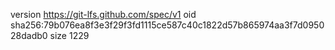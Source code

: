 version https://git-lfs.github.com/spec/v1
oid sha256:79b076ea8f3e3f29f3fd1115ce587c40c1822d57b865974aa3f7d095028dadb0
size 1229
